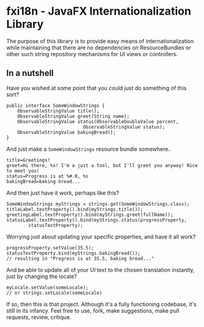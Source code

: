 # fxi18n - JavaFX Internationalization Library
The purpose of this library is to provide easy means of internationalization
while maintaining that there are no dependencies on ResourceBundles or other such
string repository mechanisms for UI views or controllers.

## In a nutshell

Have you wished at some point that you could just do something of
this sort?

```
public interface SomeWindowStrings {
    ObservableStringValue title();
    ObservableStringValue greet(String name);
    ObservableStringValue status(ObservableDoubleValue percent,
                            ObservableStringValue status);
    ObservableStringValue bakingBread();
}
```

And just make a `SomeWindowStrings` resource bundle somewhere..
```
title=Greetings!
greet=Hi there, %s! I'm a just a tool, but I'll greet you anyway! Nice to meet you!
status=Progress is at %#.0, %s
bakingBread=baking bread...
```

And then just have it work, perhaps like this?

```
SomeWindowStrings myStrings = strings.get(SomeWindowStrings.class);
titleLabel.textProperty().bind(myStrings.title());
greetingLabel.textProperty().bind(myStrings.greet(fullName));
statusLabel.textProperty().bind(myStrings.status(progressProperty,
        statusTextProperty);
```

Worrying just about updating your specific properties, and have it all
work?

```
progressProperty.setValue(35.5);
statusTextProperty.bind(myStrings.bakingBread());
// resulting in "Progress is at 35.5, baking bread..."
```

And be able to update all of your UI text to the chosen translation
instantly, just by changing the locale?

```
myLocale.setValue(someLocale);
// or strings.setLocale(someLocale)
```

If so, then this is that project. Although it's a fully functioning
codebase, it's still in its infancy. Feel free to use, fork, make
suggestions, make pull requests, review, critique.